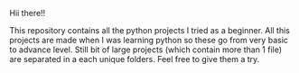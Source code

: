 Hii there!!

This repository contains all the python projects I tried as a beginner.
All this projects are made when I was learning python so these go from very basic to advance level.
Still bit of large projects (which contain more than 1 file) are separated in a each unique folders.
Feel free to give them a try.
